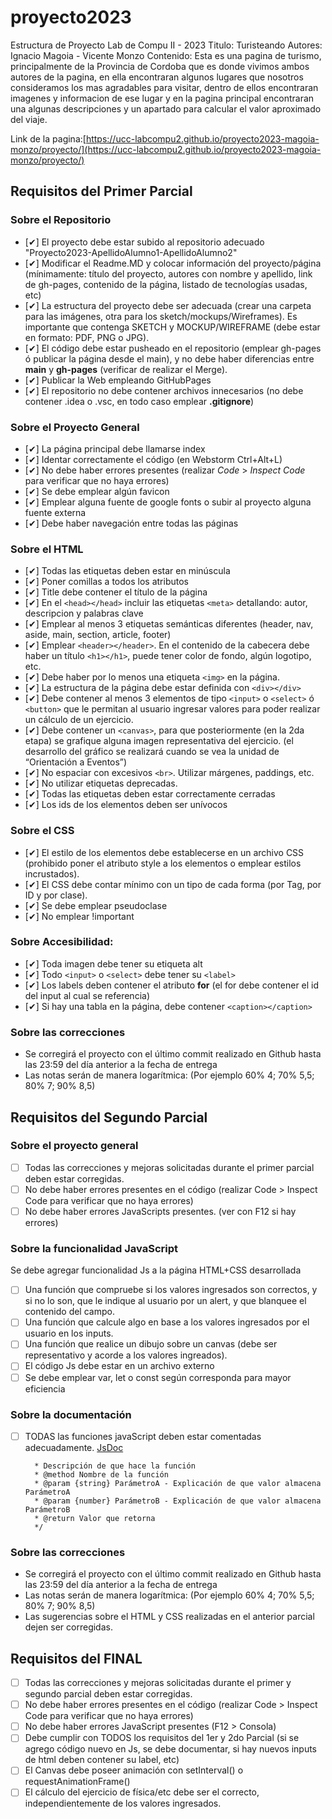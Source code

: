 # proyecto2023
Estructura de Proyecto Lab de Compu II - 2023
Titulo: Turisteando
Autores: Ignacio Magoia - Vicente Monzo
Contenido: Esta es una pagina de turismo, principalmente de la Provincia de Cordoba que es donde vivimos ambos autores de la pagina,
en ella encontraran algunos lugares que nosotros consideramos los mas agradables para visitar, dentro de ellos encontraran imagenes
y informacion de ese lugar y en la pagina principal encontraran una algunas descripciones y un apartado para calcular el valor 
aproximado del viaje.

Link de la pagina:[https://ucc-labcompu2.github.io/proyecto2023-magoia-monzo/proyecto/](https://ucc-labcompu2.github.io/proyecto2023-magoia-monzo/proyecto/)


## Requisitos del Primer Parcial

### Sobre el Repositorio
- [✔] El proyecto debe estar subido al repositorio adecuado "Proyecto2023-ApellidoAlumno1-ApellidoAlumno2"
- [✔] Modificar el Readme.MD y colocar información del proyecto/página (mínimamente: título del proyecto, autores con nombre y apellido, link de gh-pages, contenido de la página,  listado de tecnologías usadas, etc)
- [✔] La estructura del proyecto debe ser adecuada (crear una carpeta para las imágenes, otra para los sketch/mockups/Wireframes). Es importante que contenga SKETCH y MOCKUP/WIREFRAME (debe estar en formato: PDF, PNG o JPG).
- [✔] El código debe estar pusheado en el repositorio (emplear gh-pages ó publicar la página desde el main), y no debe haber diferencias entre **main** y **gh-pages** (verificar de realizar el Merge).
- [✔] Publicar la Web empleando GitHubPages
- [✔] El repositorio no debe contener archivos innecesarios (no debe contener .idea o .vsc, en todo caso emplear **.gitignore**)

### Sobre el Proyecto General
- [✔] La página principal debe llamarse index
- [✔] Identar correctamente el código (en Webstorm Ctrl+Alt+L)
- [✔] No debe haber errores presentes (realizar *Code* > *Inspect Code* para verificar que no haya errores)
- [✔] Se debe emplear algún favicon
- [✔] Emplear alguna fuente de google fonts o subir al proyecto alguna fuente externa
- [✔] Debe haber navegación entre todas las páginas

### Sobre el HTML
- [✔] Todas las etiquetas deben estar en minúscula
- [✔] Poner comillas a todos los atributos
- [✔] Title debe contener el título de la página
- [✔] En el ```<head></head>``` incluir las etiquetas ```<meta>``` detallando: autor, descripcion y palabras clave
- [✔] Emplear al menos 3 etiquetas semánticas diferentes (header, nav, aside, main, section, article, footer)
- [✔] Emplear ```<header></header>```. En el contenido de la cabecera debe haber un título ```<h1></h1>```, puede tener color de fondo, algún logotipo, etc.
- [✔] Debe haber por lo menos una etiqueta ```<img>``` en la página.
- [✔] La estructura de la página debe estar definida con ```<div></div>```
- [✔] Debe contener al menos 3 elementos de tipo ```<input>``` o ```<select>``` ó ```<button>``` que le permitan al usuario ingresar valores para poder realizar un cálculo de un ejercicio.
- [✔] Debe contener un ```<canvas>```, para que posteriormente (en la 2da etapa) se grafique alguna imagen representativa del ejercicio. (el desarrollo del gráfico se realizará cuando se vea la unidad de “Orientación a Eventos”)
- [✔] No espaciar con excesivos ```<br>```. Utilizar márgenes, paddings, etc.
- [✔] No utilizar etiquetas deprecadas.
- [✔] Todas las etiquetas deben estar correctamente cerradas
- [✔] Los ids de los elementos deben ser unívocos

### Sobre el CSS
- [✔] El estilo de los elementos debe establecerse en un archivo CSS (prohibido poner el atributo style a los elementos o emplear estilos incrustados).
- [✔] El CSS debe contar mínimo con un tipo de cada forma (por Tag, por ID y por clase).
- [✔] Se debe emplear pseudoclase
- [✔] No emplear !important

### Sobre Accesibilidad:
- [✔] Toda imagen debe tener su etiqueta alt
- [✔] Todo ```<input>``` o ```<select>``` debe tener su ```<label>```
- [✔] Los labels deben contener el atributo **for** (el for debe contener el id del input al cual se referencia) 
- [✔] Si hay una tabla en la página, debe contener ```<caption></caption>```

### Sobre las correcciones
* Se corregirá el proyecto con el último commit realizado en Github hasta las 23:59 del día anterior a la fecha de entrega
* Las notas serán de manera logarítmica: (Por ejemplo 60% 4; 70% 5,5; 80% 7; 90% 8,5)



## Requisitos del Segundo Parcial

### Sobre el proyecto general
- [ ] Todas las correcciones y mejoras solicitadas durante el primer parcial deben estar corregidas.
- [ ] No debe haber errores presentes en el código (realizar Code > Inspect Code para verificar que no haya errores)
- [ ] No debe haber errores JavaScripts presentes. (ver con F12 si hay errores)

### Sobre la funcionalidad JavaScript
Se debe agregar funcionalidad Js a la página HTML+CSS desarrollada
- [ ] Una función que compruebe si los valores ingresados son correctos, y si no lo son, que le indique al usuario por un alert, y que blanquee el contenido del campo.
- [ ] Una función que calcule algo en base a los valores ingresados por el usuario en los inputs.
- [ ] Una función que realice un dibujo sobre un canvas (debe ser representativo y acorde a los valores ingreados).
- [ ] El código Js debe estar en un archivo externo
- [ ] Se debe emplear var, let o const según corresponda para mayor eficiencia

### Sobre la documentación
- [ ] TODAS las funciones javaScript deben estar comentadas adecuadamente. [JsDoc](https://jsdoc.app/about-getting-started.html)
   ```/**
     * Descripción de que hace la función
     * @method Nombre de la función
     * @param {string} ParámetroA - Explicación de que valor almacena ParámetroA
     * @param {number} ParámetroB - Explicación de que valor almacena ParámetroB
     * @return Valor que retorna
     */
   ```
   
### Sobre las correcciones
* Se corregirá el proyecto con el último commit realizado en Github hasta las 23:59 del día anterior a la fecha de entrega
* Las notas serán de manera logarítmica: (Por ejemplo 60% 4; 70% 5,5; 80% 7; 90% 8,5)
* Las sugerencias sobre el HTML y CSS realizadas en el anterior parcial dejen ser corregidas.

   
## Requisitos del FINAL
- [ ] Todas las correcciones y mejoras solicitadas durante el primer y segundo parcial deben estar corregidas.
- [ ] No debe haber errores presentes en el código (realizar Code > Inspect Code para verificar que no haya errores)
- [ ] No debe haber errores JavaScript presentes (F12 > Consola)
- [ ] Debe cumplir con TODOS los requisitos del 1er y 2do Parcial (si se agrego código nuevo en Js, se debe documentar, si hay nuevos inputs de html deben contener su label, etc)
- [ ] El Canvas debe poseer animación con setInterval() o requestAnimationFrame()
- [ ] El cálculo del ejercicio de física/etc debe ser el correcto, independientemente de los valores ingresados.
